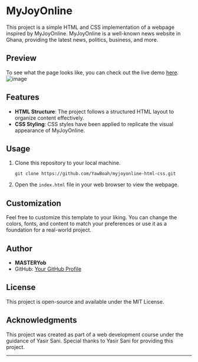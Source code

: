 # MyJoyOnline

This project is a simple HTML and CSS implementation of a webpage inspired by MyJoyOnline. MyJoyOnline is a well-known news website in Ghana, providing the latest news, politics, business, and more.

## Preview
To see what the page looks like, you can check out the live demo [here](https://yawboah.github.io/MyJoyOnline/).
![image](https://github.com/YawBoah/MyJoyOnline/assets/126890146/12034219-3f7a-4eb2-922a-4cd914960b14)

## Features
- **HTML Structure**: The project follows a structured HTML layout to organize content effectively.
- **CSS Styling**: CSS styles have been applied to replicate the visual appearance of MyJoyOnline.

## Usage
1. Clone this repository to your local machine.

   ```
   git clone https://github.com/YawBoah/myjoyonline-html-css.git
   ```
2. Open the `index.html` file in your web browser to view the webpage.

## Customization
Feel free to customize this template to your liking. You can change the colors, fonts, and content to match your preferences or use it as a foundation for a real-world project.

## Author
- **MASTERYob**
- GitHub: [Your GitHub Profile](https://github.com/YawBoah)

## License
This project is open-source and available under the MIT License.

## Acknowledgments
This project was created as part of a web development course under the guidance of Yasir Sani. Special thanks to Yasir Sani for providing this project.

---



